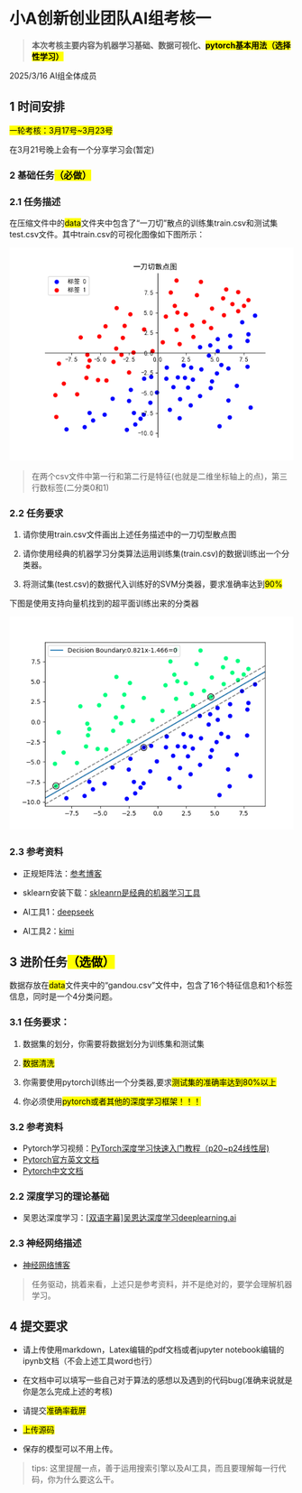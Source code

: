 # 小A创新创业团队AI组考核一

>**本次考核主要内容为机器学习基础、数据可视化、<mark>pytorch基本用法（选择性学习）**

2025/3/16 AI组全体成员


## 1 时间安排
<mark>一轮考核：3月17号~3月23号

在3月21号晚上会有一个分享学习会(暂定)


### 2 基础任务<mark>（必做）

### 2.1 任务描述

在压缩文件中的<mark>data</mark>文件夹中包含了“一刀切”散点的训练集train.csv和测试集test.csv文件。其中train.csv的可视化图像如下图所示：

![train.csv可视化](./pic/Figure_2.png)

> 在两个csv文件中第一行和第二行是特征(也就是二维坐标轴上的点)，第三行数标签(二分类0和1)


### 2.2 任务要求

1. 请你使用train.csv文件画出上述任务描述中的一刀切型散点图


2. 请你使用经典的机器学习分类算法运用训练集(train.csv)的数据训练出一个分类器。


3. 将测试集(test.csv)的数据代入训练好的SVM分类器，要求准确率达到<mark>90%

下图是使用支持向量机找到的超平面训练出来的分类器

![超平面可视化](./pic/088353438a7b735dfcc53e2eae64ba9.png)


### 2.3 参考资料

- 正规矩阵法：[参考博客](https://blog.csdn.net/weixin_45252110/article/details/97310655)

- sklearn安装下载：[skleanrn是经典的机器学习工具](https://zhuanlan.zhihu.com/p/105039597)

- AI工具1：[deepseek](https://www.deepseek.com/)

- AI工具2：[kimi](https://kimi.moonshot.cn/)

## 3 进阶任务<mark>（选做）

数据存放在<mark>data</mark>文件夹中的“gandou.csv”文件中，包含了16个特征信息和1个标签信息，同时是一个4分类问题。

### 3.1 任务要求：

1. 数据集的划分，你需要将数据划分为训练集和测试集
2. <mark> 数据清洗

3. 你需要使用pytorch训练出一个分类器,要求<mark>测试集的准确率达到80%以上

4. 你必须使用<mark>pytorch或者其他的深度学习框架！！！

### 3.2 参考资料

- Pytorch学习视频：[PyTorch深度学习快速入门教程（p20~p24线性层)](https://www.bilibili.com/video/BV1hE411t7RN?p=20&vd_source=548b6a518766a20698f51072efce5936)
- [Pytorch官方英文文档](https://pytorch.org/docs/master/torch.html)
- [Pytorch中文文档](https://pytorch-cn.readthedocs.io/zh/latest/)

### 2.2 深度学习的理论基础

- 吴恩达深度学习：[[双语字幕]吴恩达深度学习deeplearning.ai](https://www.bilibili.com/video/BV1FT4y1E74V)

###  2.3 神经网络描述
- [神经网络博客](https://blog.csdn.net/illikang/article/details/82019945)

>任务驱动，挑着来看，上述只是参考资料，并不是绝对的，要学会理解机器学习。

## 4 提交要求

- 请上传使用markdown，Latex编辑的pdf文档或者jupyter notebook编辑的ipynb文档（不会上述工具word也行）

- 在文档中可以填写一些自己对于算法的感想以及遇到的代码bug(准确来说就是你是怎么完成上述的考核)

- 请提交<mark>准确率截屏

- <mark>上传源码

- 保存的模型可以不用上传。

>tips: 这里提醒一点，善于运用搜索引擎以及AI工具，而且要理解每一行代码，你为什么要这么干。